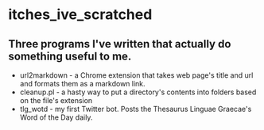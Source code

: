 # itches_ive_scratched

## Three programs I've written that actually do something useful to me.

* url2markdown - a Chrome extension that takes web page's title and url and formats them as a markdown link.
* cleanup.pl - a hasty way to put a directory's contents into folders based on the file's extension
* tlg_wotd - my first Twitter bot. Posts the Thesaurus Linguae Graecae's Word of the Day daily.
